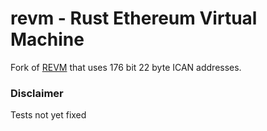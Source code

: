 # revm - Rust Ethereum Virtual Machine

Fork of [REVM](https://github.com/bluealloy/revm) that uses 176 bit 22 byte ICAN addresses.

### Disclaimer

Tests not yet fixed
